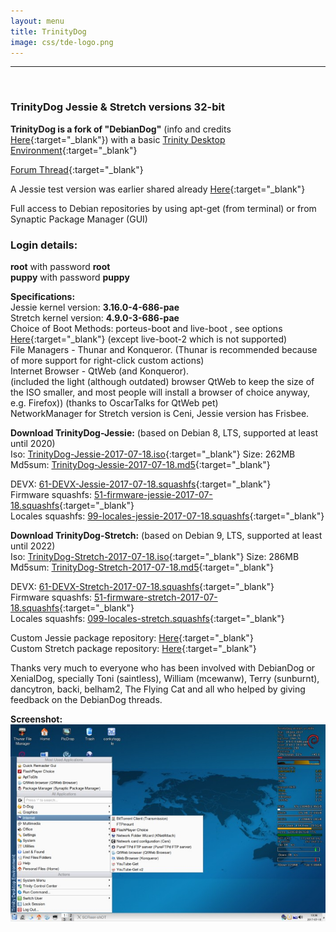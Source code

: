 ```yaml
---
layout: menu
title: TrinityDog
image: css/tde-logo.png
---
```


---
<br>

### TrinityDog Jessie & Stretch versions 32-bit   

**TrinityDog is a fork of "DebianDog"** (info and credits [Here](index.html){:target="_blank"}) with a basic [Trinity Desktop Environment](https://www.trinitydesktop.org/){:target="_blank"}   

[Forum Thread](http://murga-linux.com/puppy/viewtopic.php?t=111075){:target="_blank"}   
   
A Jessie test version was earlier shared already [Here](http://murga-linux.com/puppy/viewtopic.php?p=945453#945453){:target="_blank"}          

Full access to Debian repositories by using apt-get (from terminal) or from Synaptic Package Manager (GUI)     

### Login details:    
**root** with password **root**        
**puppy** with password **puppy**    

**Specifications:**   
Jessie kernel version: **3.16.0-4-686-pae**  
Stretch kernel version: **4.9.0-3-686-pae**             
Choice of Boot Methods: porteus-boot and live-boot , see options [Here](https://github.com/DebianDog/Jessie/wiki/Boot-methods){:target="_blank"} (except live-boot-2 which is not supported)            
File Managers - Thunar and Konqueror.
(Thunar is recommended because of more support for right-click custom actions)    
Internet Browser - QtWeb (and Konqueror).   
(included the light (although outdated) browser QtWeb to keep the size of the ISO smaller, and most people will install a browser of choice anyway, e.g. Firefox))
(thanks to OscarTalks for QtWeb pet)      
NetworkManager for Stretch version is Ceni, Jessie version has Frisbee.

**Download TrinityDog-Jessie:** (based on Debian 8, LTS, supported at least until 2020)     
Iso: [TrinityDog-Jessie-2017-07-18.iso](https://github.com/DebianDog/trinitydog/releases/download/v1.0/TrinityDog-Jessie-2017-07-18.iso){:target="_blank"} Size: 262MB           
Md5sum: [TrinityDog-Jessie-2017-07-18.md5](https://github.com/DebianDog/trinitydog/releases/download/v1.0/TrinityDog-Jessie-2017-07-18.md5){:target="_blank"}      

DEVX: [61-DEVX-Jessie-2017-07-18.squashfs](https://github.com/DebianDog/trinitydog/releases/download/v1.0/61-DEVX-Jessie-2017-07-18.squashfs){:target="_blank"}      
Firmware squashfs: [51-firmware-jessie-2017-07-18.squashfs](https://github.com/DebianDog/trinitydog/releases/download/v1.0/51-firmware-jessie-2017-07-18.squashfs){:target="_blank"}          
Locales squashfs: [99-locales-jessie-2017-07-18.squashfs](https://debiandog.github.io/Misc/Jessie/i386/Packages/SFS/99-locales-jessie-2017-07-18.squashfs){:target="_blank"}      
        

**Download TrinityDog-Stretch:** (based on Debian 9, LTS, supported at least until 2022)        
Iso: [TrinityDog-Stretch-2017-07-18.iso](https://github.com/DebianDog/trinitydog/releases/download/v2.0/TrinityDog-Stretch-2017-07-18.iso){:target="_blank"} Size: 286MB           
Md5sum: [TrinityDog-Stretch-2017-07-18.md5](https://github.com/DebianDog/trinitydog/releases/download/v2.0/TrinityDog-Stretch-2017-07-18.md5){:target="_blank"}   

DEVX: [61-DEVX-Stretch-2017-07-18.squashfs](https://github.com/DebianDog/trinitydog/releases/download/v2.0/61-DEVX-Stretch-2017-07-18.squashfs){:target="_blank"}   
Firmware squashfs: [51-firmware-stretch-2017-07-18.squashfs](https://github.com/DebianDog/trinitydog/releases/download/v2.0/51-firmware-stretch-2017-07-18.squashfs){:target="_blank"}       
Locales squashfs: [099-locales-stretch.squashfs](https://debiandog.github.io/Misc/Stretch/i386/Packages/SFS/099-locales-stretch.squashfs){:target="_blank"}   

Custom Jessie package repository:  [Here](https://debiandog.github.io/Jessie/i386/Packages/){:target="_blank"}     
Custom Stretch package repository:  [Here](https://fredx181.github.io/StretchDog/i386/Packages/){:target="_blank"}             

Thanks very much to everyone who has been involved with DebianDog or XenialDog, specially Toni (saintless), William (mcewanw), Terry (sunburnt), dancytron, backi, belham2, The Flying Cat and all who helped by giving feedback on the DebianDog threads.   

**Screenshot:**                  
![TrinityDog](images/TrinityDog.jpg) 


